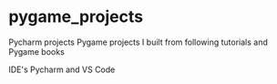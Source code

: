# pygame_projects
Pycharm projects
Pygame projects I built from following tutorials and Pygame books

IDE's Pycharm and VS Code
